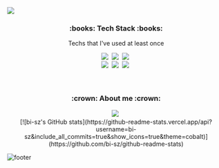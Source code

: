<img src="https://capsule-render.vercel.app/api?type=waving&color=0500BE&height=250&section=header&text=Jong-uk's%20Github!&fontSize=80&fontColor=ffffff&fontAlignY=40&fontAlign=50" />


<div align="center">
  <h3><b>:books: Tech Stack :books:</b></h3>
  <div>
    <p>Techs that I've used at least once</p>
    <img src="https://img.shields.io/badge/JavaScript-F7DF1E?style=flat-square&logo=JavaScript&logoColor=black"/>&nbsp
    <img src="https://img.shields.io/badge/React.js-61dafb?style=flat-square&logo=React&logoColor=black"/>&nbsp
    <img src="https://img.shields.io/badge/Next.js-000000?style=flat-square&logo=Next.js&logoColor=white"/>&nbsp
    <br />
    <img src="https://img.shields.io/badge/Node.js-026e00?style=flat-square&logo=Node.js&logoColor=black"/>&nbsp
    <img src="https://img.shields.io/badge/express-000000?style=flat-square&logo=express&logoColor=white"/>&nbsp
    <img src="https://img.shields.io/badge/mongoDB-47A248?style=flat-square&logo=MongoDB&logoColor=white"/>&nbsp
  </div>
  <br />
  <br />
  <h3>:crown: About me :crown:</h3>  
  <div>
    <a href="mailto:looke2930@gmail.com" target="_blank"><img src="https://img.shields.io/badge/looke2930@gmail.com-EA4335?style=flat-square&logo=Gmail&logoColor=white"/></a>&nbsp
  </div>
  [![bi-sz's GitHub stats](https://github-readme-stats.vercel.app/api?
  username=bi-sz&include_all_commits=true&show_icons=true&theme=cobalt)]
  (https://github.com/bi-sz/github-readme-stats)
</div>


![footer](https://capsule-render.vercel.app/api?type=waving&color=0500BE&height=150&section=footer&text=&fontSize=90&fontColor=ffffff&)
